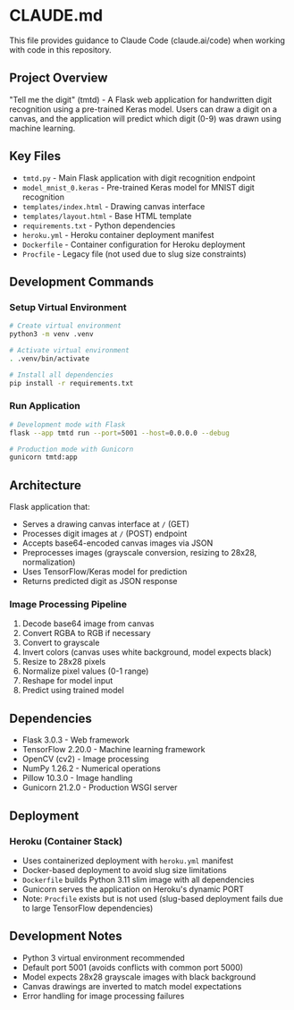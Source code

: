 # CLAUDE.md

This file provides guidance to Claude Code (claude.ai/code) when working with code in this repository.

## Project Overview

"Tell me the digit" (tmtd) - A Flask web application for handwritten digit recognition using a pre-trained Keras model. Users can draw a digit on a canvas, and the application will predict which digit (0-9) was drawn using machine learning.

## Key Files

- `tmtd.py` - Main Flask application with digit recognition endpoint
- `model_mnist_0.keras` - Pre-trained Keras model for MNIST digit recognition
- `templates/index.html` - Drawing canvas interface
- `templates/layout.html` - Base HTML template
- `requirements.txt` - Python dependencies
- `heroku.yml` - Heroku container deployment manifest
- `Dockerfile` - Container configuration for Heroku deployment
- `Procfile` - Legacy file (not used due to slug size constraints)

## Development Commands

### Setup Virtual Environment

```bash
# Create virtual environment
python3 -m venv .venv

# Activate virtual environment
. .venv/bin/activate

# Install all dependencies
pip install -r requirements.txt
```

### Run Application

```bash
# Development mode with Flask
flask --app tmtd run --port=5001 --host=0.0.0.0 --debug

# Production mode with Gunicorn
gunicorn tmtd:app
```

## Architecture

Flask application that:
- Serves a drawing canvas interface at `/` (GET)
- Processes digit images at `/` (POST) endpoint
- Accepts base64-encoded canvas images via JSON
- Preprocesses images (grayscale conversion, resizing to 28x28, normalization)
- Uses TensorFlow/Keras model for prediction
- Returns predicted digit as JSON response

### Image Processing Pipeline
1. Decode base64 image from canvas
2. Convert RGBA to RGB if necessary
3. Convert to grayscale
4. Invert colors (canvas uses white background, model expects black)
5. Resize to 28x28 pixels
6. Normalize pixel values (0-1 range)
7. Reshape for model input
8. Predict using trained model

## Dependencies

- Flask 3.0.3 - Web framework
- TensorFlow 2.20.0 - Machine learning framework
- OpenCV (cv2) - Image processing
- NumPy 1.26.2 - Numerical operations
- Pillow 10.3.0 - Image handling
- Gunicorn 21.2.0 - Production WSGI server

## Deployment

### Heroku (Container Stack)
- Uses containerized deployment with `heroku.yml` manifest
- Docker-based deployment to avoid slug size limitations
- `Dockerfile` builds Python 3.11 slim image with all dependencies
- Gunicorn serves the application on Heroku's dynamic PORT
- Note: `Procfile` exists but is not used (slug-based deployment fails due to large TensorFlow dependencies)

## Development Notes

- Python 3 virtual environment recommended
- Default port 5001 (avoids conflicts with common port 5000)
- Model expects 28x28 grayscale images with black background
- Canvas drawings are inverted to match model expectations
- Error handling for image processing failures